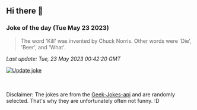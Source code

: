 ## Hi there 👋

### Joke of the day (Tue May 23 2023)
<!-- joke -->
>The word 'Kill' was invented by Chuck Norris. Other words were 'Die', 'Beer', and 'What'.
<!-- /joke -->

*Last update: Tue, 23 May 2023 00:42:20 GMT*

[![Update joke](https://github.com/nclskfm/nclskfm/actions/workflows/joke.yml/badge.svg)](https://github.com/nclskfm/nclskfm/actions/workflows/joke.yml)

<br><br>
Disclaimer: The jokes are from the [Geek-Jokes-api](https://github.com/sameerkumar18/geek-joke-api) and are randomly selected. That's why they are unfortunately often not funny. :D
